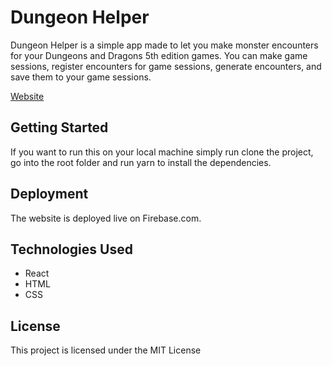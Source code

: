 # Dungeon Helper

Dungeon Helper is a simple app made to let you make monster encounters for your Dungeons and Dragons 5th edition games. You can make game sessions, register encounters for game sessions, generate encounters, and save them to your game sessions. 

[Website](https://dungeon-helper.com/) 


## Getting Started

If you want to run this on your local machine simply run clone the project, go into the root folder and run yarn to install the dependencies.

## Deployment

The website is deployed live on Firebase.com.

## Technologies Used

* React
* HTML
* CSS

## License

This project is licensed under the MIT License 